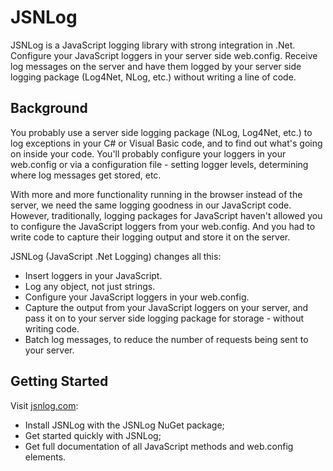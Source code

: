# JSNLog

JSNLog is a JavaScript logging library with strong integration in .Net. Configure your JavaScript loggers in your server side web.config. Receive log messages on the server and have them logged by your server side logging package (Log4Net, NLog, etc.) without writing a line of code.

## Background

You probably use a server side logging package (NLog, Log4Net, etc.) to log exceptions in your C# or Visual Basic code, and to find out what's going on inside your code. You'll probably configure your loggers in your web.config or via a configuration file - setting logger levels, determining where log messages get stored, etc.

With more and more functionality running in the browser instead of the server, we need the same logging goodness in our JavaScript code. However, traditionally, logging packages for JavaScript haven't allowed you to configure the JavaScript loggers from your web.config. And you had to write code to capture their logging output and store it on the server.

JSNLog (JavaScript .Net Logging) changes all this:

* Insert loggers in your JavaScript.
* Log any object, not just strings.
* Configure your JavaScript loggers in your web.config.
* Capture the output from your JavaScript loggers on your server, and pass it on to your server side logging package for storage - without writing code.
* Batch log messages, to reduce the number of requests being sent to your server.

## Getting Started

Visit [jsnlog.com](http://www.jsnlog.com):

* Install JSNLog with the JSNLog NuGet package; 
* Get started quickly with JSNLog;
* Get full documentation of all JavaScript methods and web.config elements.

